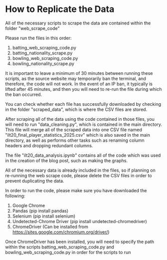 # How to Replicate the Data

All of the necessary scripts to scrape the data are contained within the folder "web_scrape_code"

Please run the files in this order:
1) batting_web_scraping_code.py
2) batting_nationality_scrape.py
3) bowling_web_scraping_code.py
4) bowling_nationality_scrape.py

It is important to leave a minimum of 30 minutes between running these scripts, as the source website may temporarily ban the terminal, and therefore, the code will not work. In the event of an IP ban, it typically is lifted after 45 minutes, and then you will need to re-run the file during which the ban occurred. 

You can check whether each file has successfully downloaded by checking in the folder "scraped_data", which is where the CSV files are stored.

After scraping all of the data using the code contained in those files, you will need to run "data_cleaning.py", which is contained in the main directory. This file will merge all of the scraped data into one CSV file named "ilt20_final_player_statistics_2025.csv" which is also saved in the main directory, as well as performs other tasks such as renaming column headers and dropping redundant columns.

The file "ilt20_data_analysis.ipynb" contains all of the code which was used in the creation of the blog post, such as making the graphs.

All of the necessary data is already included in the files, so if planning on re-running the web scrape code, please delete the CSV files in order to prevent duplicating the data.

In order to run the code, please make sure you have downloaded the following:
1) Google Chrome
2) Pandas (pip install pandas)
3) Selenium (pip install selenium)
4) Undetected-Chrome Driver (pip install undetected-chromedriver) 
5) ChromeDriver (Can be installed from https://sites.google.com/chromium.org/driver/)

Once ChromeDriver has been installed, you will need to specify the path within the scripts batting_web_scraping_code.py and bowling_web_scraping_code.py in order for the scripts to run



